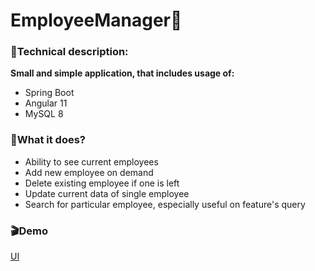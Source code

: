# EmployeeManager:green_book:

### :hammer:Technical description:
**Small and simple application, that includes usage of:**
- Spring Boot
- Angular 11
- MySQL 8
### :dart:What it does?
- Ability to see current employees
- Add new employee on demand
- Delete existing employee if one is left
- Update current data of single employee
- Search for particular employee, especially useful on feature's query
### :clapper:Demo
[UI](https://raw.github.com/ojacomarket/clone/frontend/src/assets/demo1UI.png)
